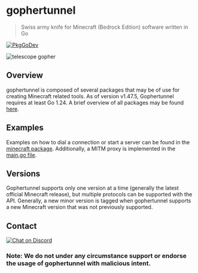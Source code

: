 # gophertunnel
> Swiss army knife for Minecraft (Bedrock Edition) software written in Go

[![PkgGoDev](https://pkg.go.dev/badge/github.com/AmaseCocoa/gophertunnel)](https://pkg.go.dev/github.com/AmaseCocoa/gophertunnel)

![telescope gopher](https://raw.githubusercontent.com/Sandertv/gophertunnel/master/gophertunnel_telescope_coloured.png)

## Overview

gophertunnel is composed of several packages that may be of use for creating Minecraft related tools.
As of version v1.47.5, Gophertunnel requires at least Go 1.24.
A brief overview of all packages may be found [here](https://pkg.go.dev/mod/github.com/AmaseCocoa/gophertunnel?tab=packages).

## Examples
Examples on how to dial a connection or start a server can be found in the [minecraft package](https://github.com/AmaseCocoa/gophertunnel/tree/master/minecraft).
Additionally, a MITM proxy is implemented in the [main.go file](https://github.com/AmaseCocoa/gophertunnel/blob/master/main.go).

## Versions
Gophertunnel supports only one version at a time (generally the latest official Minecraft release), but multiple protocols can be supported with the API. Generally, a new
minor version is tagged when gophertunnel supports a new Minecraft version that was not previously supported.

## Contact
[![Chat on Discord](https://img.shields.io/badge/Chat-On%20Discord-738BD7.svg?style=for-the-badge)](https://discord.com/invite/U4kFWHhTNR)

### Note: We do not under any circumstance support or endorse the usage of gophertunnel with malicious intent.
